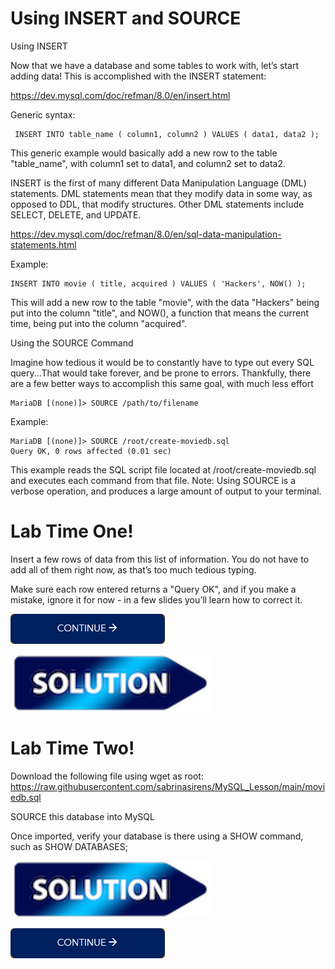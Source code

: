# Using INSERT and SOURCE

Using INSERT

Now that we have a database and some tables to work with, let’s start adding data! This is accomplished with the INSERT statement:

https://dev.mysql.com/doc/refman/8.0/en/insert.html

Generic syntax:

     INSERT INTO table_name ( column1, column2 ) VALUES ( data1, data2 );
     
This generic example would basically add a new row to the table "table_name", with column1 set to data1, and column2 set to data2.

INSERT is the first of many different Data Manipulation Language (DML) statements. DML statements mean that they modify data in some way, as opposed to DDL, that modify structures. Other DML statements include SELECT, DELETE, and UPDATE.

https://dev.mysql.com/doc/refman/8.0/en/sql-data-manipulation-statements.html

Example:

    INSERT INTO movie ( title, acquired ) VALUES ( 'Hackers', NOW() );
    
This will add a new row to the table "movie", with the data "Hackers" being put into the column "title", and NOW(), a function that means the current time, being put into the column "acquired".

Using the SOURCE Command

Imagine how tedious it would be to constantly have to type out every SQL query...That would take forever, and be prone to errors.
Thankfully, there are a few better ways to accomplish this same goal, with much less effort

    MariaDB [(none)]> SOURCE /path/to/filename
    
Example:

    MariaDB [(none)]> SOURCE /root/create-moviedb.sql
    Query OK, 0 rows affected (0.01 sec)
    
This example reads the SQL script file located at /root/create-moviedb.sql and executes each command from that file. Note: Using SOURCE is a verbose operation, and produces a large amount of output to your terminal.

# Lab Time One!

Insert a few rows of data from this list of information. You do not have to add all of them right now, as that’s too much tedious typing.

Make sure each row entered returns a "Query OK", and if you make a mistake, ignore it for now - in a few slides you’ll learn how to correct it.

[![continue](./images/continue.png)](./5_Lab_One.md)

[![continue](./images/solution.png)](./5_solution_one.md)

# Lab Time Two!

Download the following file using wget as root: https://raw.githubusercontent.com/sabrinasirens/MySQL_Lesson/main/moviedb.sql

SOURCE this database into MySQL

Once imported, verify your database is there using a SHOW command, such as SHOW DATABASES;

[![continue](./images/solution.png)](./5_solution_two.md)

[![continue](./images/continue.png)](./6_SELECT.md)
